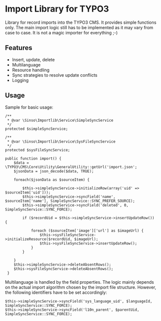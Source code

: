 # Import Library for TYPO3

Library for record imports into the TYPO3 CMS. It provides simple functions only. The main import logic still has to be 
implemented as it may vary from case to case. It is not a magic importer for everything ;-)

## Features
- Insert, update, delete
- Multilanguage
- Resource handling
- Sync strategies to resolve update conflicts
- Logging

## Usage

Sample for basic usage:

    /**
     * @var \Sinso\Importlib\Service\SimpleSyncService
     */
    protected $simpleSyncService;

    /**
     * @var \Sinso\Importlib\Service\SysFileSyncService
     */
    protected $sysFileSyncService;
    
    public function import() {
        $data = \TYPO3\CMS\Core\Utility\GeneralUtility::getUrl('import.json';
        $jsonData = json_decode($data, TRUE);
        
        foreach($jsonData as $sourceItem) {
        
            $this->simpleSyncService->initializeRow(array('uid' => $sourceItem['uid']));
            $this->simpleSyncService->syncField('name', $sourceItem['name'], SimpleSyncService::SYNC_PREFER_SOURCE);
            $this->simpleSyncService->syncField('deleted', 0, SimpleSyncService::SYNC_FORCE);
            
            if ($recordUid = $this->simpleSyncService->insertUpdateRow()) {

                foreach ($sourceItem['image']['url'] as $imageUrl) {
                    $this->sysFileSyncService->initializeResource($recordUid, $imageUrl);
                    $this->sysFileSyncService->insertUpdateRow();
                }
            }
            
        }
        $this->simpleSyncService->deleteAbsentRows();
        $this->sysFileSyncService->deleteAbsentRows();
     }

Multilanguage is handled by the field properties. The logic mainly depends on the actual import algorithm chosen by the
import file structure. However, the following identifiers have to be set accordingly:

    $this->simpleSyncService->syncField('sys_language_uid', $languageId, SimpleSyncService::SYNC_FORCE);
    $this->simpleSyncService->syncField('l10n_parent', $parentUid, SimpleSyncService::SYNC_FORCE);